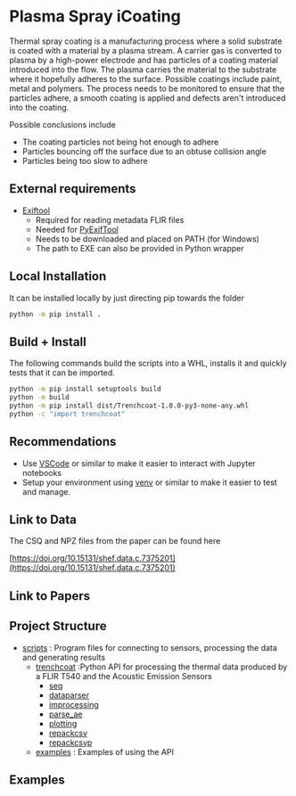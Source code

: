 # Plasma Spray iCoating

Thermal spray coating is a manufacturing process where a solid substrate is coated with a material by a plasma stream. A carrier gas is converted to plasma by a high-power electrode and has particles of a coating material introduced into the flow. The plasma carries the material to the substrate where it hopefully adheres to the surface. Possible coatings include paint, metal and polymers. The process needs to be monitored to ensure that the particles adhere, a smooth coating is applied and defects aren't introduced into the coating. 

Possible conclusions include 
  - The coating particles not being hot enough to adhere
  - Particles bouncing off the surface due to an obtuse collision angle
  - Particles being too slow to adhere

## External requirements

- [Exiftool](https://exiftool.org/)
    + Required for reading metadata FLIR files
    + Needed for [PyExifTool](https://pypi.org/project/PyExifTool/)
    + Needs to be downloaded and placed on PATH (for Windows)
    + The path to EXE can also be provided in Python wrapper
 
## Local Installation

It can be installed locally by just directing pip towards the folder

```bash
python -m pip install .
```

## Build + Install
The following commands build the scripts into a WHL, installs it and quickly tests that it can be imported.

```bash
python -m pip install setuptools build
python -m build
python -m pip install dist/Trenchcoat-1.0.0-py3-none-any.whl
python -c "import trenchcoat"
```

## Recommendations

- Use [VSCode](https://code.visualstudio.com/) or similar to make it easier to interact with Jupyter notebooks
- Setup your environment using [venv](https://docs.python.org/3/library/venv.html) or similar to make it easier to test and manage.
  
## Link to Data
The CSQ and NPZ files from the paper can be found here

[https://doi.org/10.15131/shef.data.c.7375201](https://doi.org/10.15131/shef.data.c.7375201)

## Link to Papers

## Project Structure

- [scripts](src) : Program files for connecting to sensors, processing the data and generating results
  + [trenchcoat](src/trenchcoat) :Python API for processing the thermal data produced by a FLIR T540 and the Acoustic Emission Sensors
      * [seq](src/trenchcoat/seq)
      * [dataparser](src/trenchcoat/dataparser)
      * [improcessing](src/trenchcoat/improcessing)
      * [parse_ae](src/trenchcoat/parse_ae)
      * [plotting](src/trenchcoat/plotting)
      * [repackcsv](src/trenchcoat/repackcsv)
      * [repackcsvp](src/trenchcoat/repackcsvp)
  + [examples](examples) : Examples of using the API

## Examples
